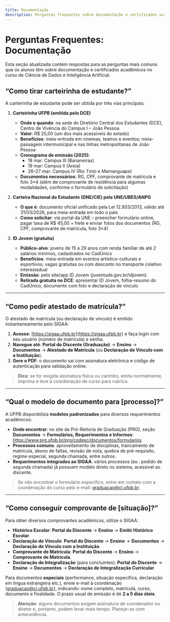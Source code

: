 ```yaml
---
title: Documentação
description: Perguntas frequentes sobre documentação e certificados acadêmicos no curso de Ciência de Dados e Inteligência Artificial (UFPB) – informações revisadas em 2025.
---
```


# Perguntas Frequentes: Documentação

Esta seção atualizada contém respostas para as perguntas mais comuns que os alunos têm sobre documentação e certificados acadêmicos no curso de Ciência de Dados e Inteligência Artificial.

## “Como tirar carteirinha de estudante?”

A carteirinha de estudante pode ser obtida por três vias principais:

1. **Carteirinha UFPB (emitida pelo DCE)**  
   - **Onde e quando**: na sede do Diretório Central dos Estudantes (DCE), Centro de Vivência do Campus I – João Pessoa.  
   - **Valor**: R\$ 25,00 (um dos mais acessíveis do estado) 
   - **Benefícios**: meia-entrada em cinemas, teatros e eventos; meia-passagem intermunicipal e nas linhas metropolitanas de João Pessoa 
   - **Cronograma de emissão (2025)**:  
     - 18 mar: Campus III (Bananeiras)  
     - 19 mar: Campus II (Areia)  
     - 26–27 mar: Campus IV (Rio Tinto e Mamanguape) 
   - **Documentos necessários**: RG, CPF, comprovante de matrícula e foto 3×4 (além de comprovante de residência para algumas modalidades, conforme o formulário de solicitação) 

2. **Carteira Nacional do Estudante (DNE/CIE) pela UNE/UBES/ANPG**  
   - **O que é**: documento oficial unificado pela Lei 12.933/2013, válido até 31/03/2026, para meia-entrada em todo o país 
   - **Como solicitar**: via portal da UNE – preencher formulário online, pagar taxa de R\$ 45,00 + frete e enviar fotos dos documentos (RG, CPF, comprovante de matrícula, foto 3×4) 

3. **ID Jovem (gratuita)**  
   - **Público-alvo**: jovens de 15 a 29 anos com renda familiar de até 2 salários mínimos, cadastrados no CadÚnico 
   - **Benefícios**: meia-entrada em eventos artístico-culturais e esportivos; vagas gratuitas ou com desconto no transporte coletivo interestadual 
   - **Emissão**: pelo site/app ID Jovem (juventude.gov.br/idjovem).  
   - **Retirada gratuita no DCE**: apresentar ID Jovem, folha-resumo do CadÚnico, documento com foto e declaração de vínculo 

---

## “Como pedir atestado de matrícula?”

O atestado de matrícula (ou declaração de vínculo) é emitido instantaneamente pelo SIGAA:

1. **Acesse**: [https://sigaa.ufpb.br](https://sigaa.ufpb.br) e faça login com seu usuário (número de matrícula) e senha.  
2. **Navegue até**: **Portal do Discente (Graduação)** → **Ensino** → **Documentos** → **Atestado de Matrícula** (ou **Declaração de Vínculo com a Instituição**).  
3. **Gere o PDF**: o documento sai com assinatura eletrônica e código de autenticação para validação online. 

> **Dica**: se for exigida assinatura física ou carimbo, emita normalmente, imprima e leve à coordenação de curso para rubrica.

---

## “Qual o modelo de documento para [processo]?”

A UFPB disponibiliza **modelos padronizados** para diversos requerimentos acadêmicos:

- **Onde encontrar**: no site da Pró-Reitoria de Graduação (PRG), seção **Documentos** → **Formulários, Requerimentos e Informes**:  
  https://www.prg.ufpb.br/prg/codesc/documentos/formularios 
- **Processos comuns**: aproveitamento de disciplinas, trancamento de matrícula, abono de faltas, revisão de nota, quebra de pré-requisito, regime especial, segunda chamada, entre outros.
- **Requerimentos integrados ao SIGAA**: vários processos (ex.: pedido de segunda chamada) já possuem modelo direto no sistema, acessível ao discente.

> Se não encontrar o formulário específico, entre em contato com a coordenação do curso pelo e-mail: [graduacao@ci.ufpb.br](mailto:graduacao@ci.ufpb.br).

---

## “Como conseguir comprovante de [situação]?”

Para obter diversos comprovantes acadêmicos, utilize o SIGAA:

- **Histórico Escolar**: **Portal do Discente** → **Ensino** → **Emitir Histórico Escolar**.  
- **Declaração de Vínculo**: **Portal do Discente** → **Ensino** → **Documentos** → **Declaração de Vínculo com a Instituição**.  
- **Comprovante de Matrícula**: **Portal do Discente** → **Ensino** → **Comprovante de Matrícula**.  
- **Declaração de Integralização** (para concluintes): **Portal do Discente** → **Ensino** → **Documentos** → **Declaração de Integralização Curricular**. 

Para documentos **especiais** (performance, situação específica, declaração em língua estrangeira etc.), envie e-mail à coordenação ([graduacao@ci.ufpb.br](mailto:graduacao@ci.ufpb.br)), indicando: nome completo, matrícula, curso, documento e finalidade. O prazo usual de emissão é de **2 a 5 dias úteis**.

> **Atenção**: alguns documentos exigem assinatura de coordenador ou diretor e, portanto, podem levar mais tempo. Planeje-se com antecedência.
